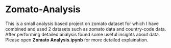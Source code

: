 # Zomato-Analysis

This is a small analysis based project on zomato dataset for which I have combined and used 2 datasets such as zomato data and country-code data.
After performing detailed analysis found some useful insights about data. Please open **Zomato Analysis.ipynb** for more detailed explaination.

